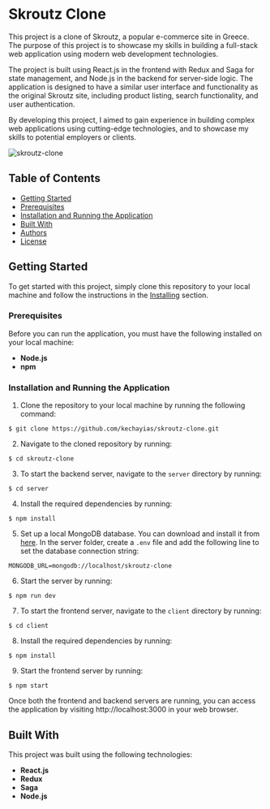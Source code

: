 # Skroutz Clone

This project is a clone of Skroutz, a popular e-commerce site in Greece. The purpose of this project is to showcase my skills in building a full-stack web application using modern web development technologies.

The project is built using React.js in the frontend with Redux and Saga for state management, and Node.js in the backend for server-side logic. The application is designed to have a similar user interface and functionality as the original Skroutz site, including product listing, search functionality, and user authentication.

By developing this project, I aimed to gain experience in building complex web applications using cutting-edge technologies, and to showcase my skills to potential employers or clients.

![skroutz-clone](https://user-images.githubusercontent.com/70820055/169584199-49169c24-08d3-4249-8e00-49a18807d9f7.gif)

## Table of Contents

- [Getting Started](#getting-started)
- [Prerequisites](#prerequisites)
- [Installation and Running the Application](#installation-and-running-the-application)
- [Built With](#built-with)
- [Authors](#authors)
- [License](#license)


## Getting Started

To get started with this project, simply clone this repository to your local machine and follow the instructions in the [Installing](#installing) section.

### Prerequisites

Before you can run the application, you must have the following installed on your local machine:

- **Node.js**
- **npm**

### Installation and Running the Application

1. Clone the repository to your local machine by running the following command:
```
$ git clone https://github.com/kechayias/skroutz-clone.git
```

2. Navigate to the cloned repository by running:
```
$ cd skroutz-clone
```

3. To start the backend server, navigate to the `server` directory by running:
```
$ cd server
```

4. Install the required dependencies by running:
```
$ npm install
```

5. Set up a local MongoDB database. You can download and install it from [here](https://www.mongodb.com/try/download/community).
   In the server folder, create a `.env` file and add the following line to set the database connection string:
```
MONGODB_URL=mongodb://localhost/skroutz-clone
```
6. Start the server by running:
```
$ npm run dev
```

7. To start the frontend server, navigate to the `client` directory by running:
```
$ cd client
```

8. Install the required dependencies by running:
```
$ npm install
```
 
9. Start the frontend server by running:
```
$ npm start
```

Once both the frontend and backend servers are running, you can access the application by visiting http://localhost:3000 in your web browser.

## Built With

This project was built using the following technologies:

- **React.js**
- **Redux**
- **Saga**
- **Node.js**

